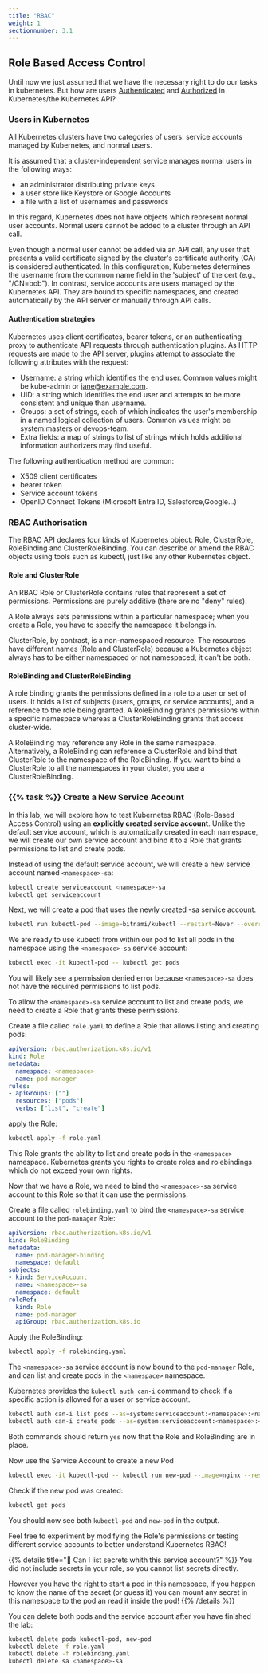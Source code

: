 ```yaml
---
title: "RBAC"
weight: 1
sectionnumber: 3.1
---
```



## Role Based Access Control

Until now we just assumed that we have the necessary right to do our tasks in kubernetes. But how are users [Authenticated](https://kubernetes.io/docs/reference/access-authn-authz/authentication/) and [Authorized](https://kubernetes.io/docs/reference/access-authn-authz/rbac/) in Kubernetes/the Kubernetes API?

### Users in Kubernetes

All Kubernetes clusters have two categories of users: service accounts managed by Kubernetes, and normal users.

It is assumed that a cluster-independent service manages normal users in the following ways:

* an administrator distributing private keys
* a user store like Keystore or Google Accounts
* a file with a list of usernames and passwords

In this regard, Kubernetes does not have objects which represent normal user accounts. Normal users cannot be added to a cluster through an API call.

Even though a normal user cannot be added via an API call, any user that presents a valid certificate signed by the cluster's certificate authority (CA) is considered authenticated. In this configuration, Kubernetes determines the username from the common name field in the 'subject' of the cert (e.g., "/CN=bob").
In contrast, service accounts are users managed by the Kubernetes API. They are bound to specific namespaces, and created automatically by the API server or manually through API calls.

#### Authentication strategies

Kubernetes uses client certificates, bearer tokens, or an authenticating proxy to authenticate API requests through authentication plugins.
As HTTP requests are made to the API server, plugins attempt to associate the following attributes with the request:

* Username: a string which identifies the end user. Common values might be kube-admin or <jane@example.com>.
* UID: a string which identifies the end user and attempts to be more consistent and unique than username.
* Groups: a set of strings, each of which indicates the user's membership in a named logical collection of users. Common values might be system:masters or devops-team.
* Extra fields: a map of strings to list of strings which holds additional information authorizers may find useful.

The following authentication method are common:

* X509 client certificates
* bearer token
* Service account tokens
* OpenID Connect Tokens (Microsoft Entra ID, Salesforce,Google...)

### RBAC Authorisation

The RBAC API declares four kinds of Kubernetes object: Role, ClusterRole, RoleBinding and ClusterRoleBinding. You can describe or amend the RBAC objects using tools such as kubectl, just like any other Kubernetes object.

#### Role and ClusterRole

An RBAC Role or ClusterRole contains rules that represent a set of permissions. Permissions are purely additive (there are no "deny" rules).

A Role always sets permissions within a particular namespace; when you create a Role, you have to specify the namespace it belongs in.

ClusterRole, by contrast, is a non-namespaced resource. The resources have different names (Role and ClusterRole) because a Kubernetes object always has to be either namespaced or not namespaced; it can't be both.

#### RoleBinding and ClusterRoleBinding

A role binding grants the permissions defined in a role to a user or set of users. It holds a list of subjects (users, groups, or service accounts), and a reference to the role being granted. A RoleBinding grants permissions within a specific namespace whereas a ClusterRoleBinding grants that access cluster-wide.

A RoleBinding may reference any Role in the same namespace. Alternatively, a RoleBinding can reference a ClusterRole and bind that ClusterRole to the namespace of the RoleBinding. If you want to bind a ClusterRole to all the namespaces in your cluster, you use a ClusterRoleBinding.

### {{% task %}} Create a New Service Account

In this lab, we will explore how to test Kubernetes RBAC (Role-Based Access Control) using an **explicitly created service account**. Unlike the default service account, which is automatically created in each namespace, we will create our own service account and bind it to a Role that grants permissions to list and create pods.

Instead of using the default service account, we will create a new service account named `<namespace>-sa`:

```bash
kubectl create serviceaccount <namespace>-sa
kubectl get serviceaccount
```

Next, we will create a pod that uses the newly created <namespace>-sa service account.

```bash
kubectl run kubectl-pod --image=bitnami/kubectl --restart=Never --overrides='{ "spec": { "serviceAccount": "<namespace>-sa" }}' -- sleep infinity
```

We are ready to use kubectl from within our pod to list all pods in the namespace using the `<namespace>-sa` service account:

```bash
kubectl exec -it kubectl-pod -- kubectl get pods
```

You will likely see a permission denied error because `<namespace>-sa` does not have the required permissions to list pods.

To allow the `<namespace>-sa` service account to list and create pods, we need to create a Role that grants these permissions.

Create a file called `role.yaml` to define a Role that allows listing and creating pods:

```yaml
apiVersion: rbac.authorization.k8s.io/v1
kind: Role
metadata:
  namespace: <namespace>
  name: pod-manager
rules:
- apiGroups: [""]
  resources: ["pods"]
  verbs: ["list", "create"]
```

apply the Role:

```bash
kubectl apply -f role.yaml
```

This Role grants the ability to list and create pods in the `<namespace>` namespace. Kubernetes grants you rights to create roles and rolebindings which do not exceed your own rights.

Now that we have a Role, we need to bind the `<namespace>-sa` service account to this Role so that it can use the permissions.

Create a file called `rolebinding.yaml` to bind the `<namespace>-sa` service account to the `pod-manager` Role:

```yaml
apiVersion: rbac.authorization.k8s.io/v1
kind: RoleBinding
metadata:
  name: pod-manager-binding
  namespace: default
subjects:
- kind: ServiceAccount
  name: <namespace>-sa
  namespace: default
roleRef:
  kind: Role
  name: pod-manager
  apiGroup: rbac.authorization.k8s.io
```

Apply the RoleBinding:

```bash
kubectl apply -f rolebinding.yaml
```

The `<namespace>-sa` service account is now bound to the `pod-manager` Role, and can list and create pods in the `<namespace>` namespace.

Kubernetes provides the `kubectl auth can-i` command to check if a specific action is allowed for a user or service account.

```bash
kubectl auth can-i list pods --as=system:serviceaccount:<namespace>:<namespace>-sa -n <namespace>
kubectl auth can-i create pods --as=system:serviceaccount:<namespace>:<namespace>-sa -n <namespace>
```

Both commands should return `yes` now that the Role and RoleBinding are in place.

Now use the Service Account to create a new Pod

```bash
kubectl exec -it kubectl-pod -- kubectl run new-pod --image=nginx --restart=Never
```

Check if the new pod was created:

```bash
kubectl get pods
```

You should now see both `kubectl-pod` and `new-pod` in the output.

Feel free to experiment by modifying the Role's permissions or testing different service accounts to better understand Kubernetes RBAC!

{{% details title="🤔 Can I list secrets whith this service account?" %}}
You did not include secrets in your role, so you cannot list secrets directly.

However you have the right to start a pod in this namespace, if you happen to know the name of the secret (or guess it) you can mount any secret in this namespace to the pod an read it inside the pod!
{{% /details %}}

You can delete both pods and the service account after you have finished the lab:

```bash
kubectl delete pods kubectl-pod, new-pod
kubectl delete -f role.yaml
kubectl delete -f rolebinding.yaml
kubectl delete sa <namespace>-sa
```
